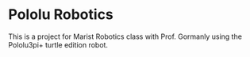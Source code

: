 # Pololu Robotics
This is a project for Marist Robotics class with Prof. Gormanly using the Pololu3pi+ turtle edition robot.
